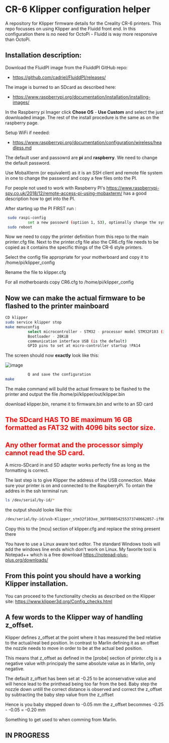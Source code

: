 # CR-6 Klipper configuration helper
A repository for Klipper firmware details for the Creality CR-6 printers.
This repo focusses on using Klipper and the Fluidd front end. In this configuration there is no need for OctoPi - Fluidd is way more responsive than OctoPi.

## Installation description:

Download the FluidPI image from the FluiddPI GitHub repo:
* https://github.com/cadriel/FluiddPI/releases/

The image is burned to an SDcard as described here:
* https://www.raspberrypi.org/documentation/installation/installing-images/

In the Raspberry pi Imager click **Chose OS** - **Use Custom** and select the just downloaded image. The rest of the install procedure is the same as on the raspberry page.

Setup WiFi if needed:
* https://www.raspberrypi.org/documentation/configuration/wireless/headless.md

The default user and passowrd are **pi** and **raspberry**. We need to change the default password.

Use MobaXterm (or equivalent) as it is an SSH client and remote file system in one to change the password and copy a few files onto the PI.

For people not used to work with Raspberry PI's https://www.raspberrypi-spy.co.uk/2018/12/remote-access-pi-using-mobaxterm/ has a good description how to get into the PI.

After starting up the PI FIRST run :
```bash
 sudo raspi-config
          set a new passowrd (optiion 1, S3), optionally change the system name
 sudo reboot
```

Now we need to copy the printer definition from this repo to the main printer.cfg file. Next to the printer.cfg file also the CR6.cfg file needs to be copied as it contains the specific things of the CR-6 style printers.

Select the config file appropriate for your motherboard and copy it to /home/pi/klipper_config

Rename the file to klipper.cfg

For all motherboards copy CR6.cfg to /home/pi/klipper_config

## Now we can make the actual firmware to be flashed to the printer mainboard

```bash
CD klipper
sudo service klipper stop
make menuconfig
          select microcontroller - STM32 - processor model STM32F103 (is the default)
          Bootloader - 28KiB
          communication interface USB (is the default)
          GPIO pins to set at micro-controller startup !PA14
```

The screen should now **exactly** look like this:

![image](https://user-images.githubusercontent.com/13643644/123483020-6a823c80-d606-11eb-8dfc-3924ef9c4a7f.png)

```bash
          Q and save the configuration
make
```

The make command will build the actual firmware to be flashed to the printer and output the file /home/pi/klipper/out/klipper.bin

download klipper.bin, rename it to firmware.bin and write to an SD card

<span style="color:red">

## The SDcard HAS TO BE maximum 16 GB formatted as FAT32 with 4096 bits sector size.

## Any other format and the processor simply cannot read the SD card.
</span>

A micro-SDcard in and SD adapter works perfectly fine as long as the formatting is correct.

The last step is to give Klipper the address of the USB connection. Make sure your printer is on and connected to the RaspberryPi. To ontain the addres in the ssh terminal run:
```bash
ls /dev/serial/by-id/*
```

the output should looke like this:
```bash
/dev/serial/by-id/usb-Klipper_stm32f103xe_36FFD8054255373740662057-if00
```

Copy this to the [mcu] section of klipper.cfg and replace the string present there

You have to use a Linux aware text editor. The standard Windows tools will add the windows line ends which don't work on Linux. My favorite tool is Notepad++ which is a free download  https://notepad-plus-plus.org/downloads/

## From this point you should have a working Klipper installation.
You can proceed to the functionality checks as described on the Klipper site: https://www.klipper3d.org/Config_checks.html

## A few words to the Klipper way of handling z_offset.

Klipper defines z_offset at the point where it has measured the bed relative to the actual/real bed position. In contrast to Marlin defining it as an offset the nozzle needs to move in order to be at the actual bed position.

This means that z_offset as defined in the [probe] section of printer.cfg is a negative value with principaly the same absolute value as in Marlin, only negative.

The default z_offset has been set at -0.25 to be aconservative value and will hence lead to the printhead being too far from the bed. Baby step the nozzle down untill the correct distance is observed and correct the z_offset by subtracting the baby step value from the z_offset

Hence is you baby stepped down to -0.05 mm the z_offset becommes -0.25 - -0.05 = -0.20 mm

Something to get used to when comming from Marlin.

 ## IN PROGRESS
